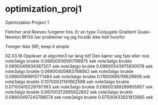 ﻿# optimization_proj1
Optimization Project 1

Fletcher and Reeves fungerer bra. Er en type Conjugate Gradient
Quasi-Newton BFGS har problemer og jeg forstår ikke helt hvorfor

Trenger ikke SR1, keep it simple

02.03.18
Opplever at algoritm3 tar lang tid! Den kjører seg fast eller noe.
note3algo brukte 0.08800506591796875 sek
note3algo brukte 0.0890049934387207 sek
note3algo brukte 0.09600543975830078 sek
note3algo brukte 0.06900405883789062 sek
note3algo brukte 0.09900569915771484 sek
note3algo brukte 0.11600685119628906 sek
note3algo brukte 0.10700631141662598 sek
note3algo brukte 0.07100415229797363 sek
note3algo brukte 0.06800389289855957 sek
note3algo brukte 0.06700372695922852 sek
note3algo brukte 0.08600497245788574 sek
note3algo brukte 0.07500433921813965 sek
	